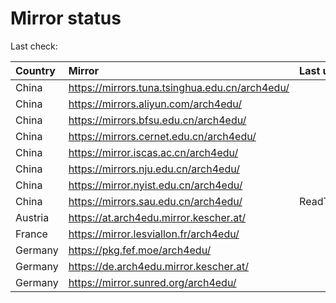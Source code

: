 <script src="./time.js"></script>
# Mirror status
Last check: <script type="text/javascript">localize(1721819804.4334438);</script>

|Country|Mirror|Last update|
|:------|:-----|:----------|
|China|https://mirrors.tuna.tsinghua.edu.cn/arch4edu/|<script type="text/javascript">localize(1721803002);</script>|
|China|https://mirrors.aliyun.com/arch4edu/|<script type="text/javascript">localize(1721759594);</script>|
|China|https://mirrors.bfsu.edu.cn/arch4edu/|<script type="text/javascript">localize(1721803002);</script>|
|China|https://mirrors.cernet.edu.cn/arch4edu/|<script type="text/javascript">localize(1721803002);</script>|
|China|https://mirror.iscas.ac.cn/arch4edu/|<script type="text/javascript">localize(1721803002);</script>|
|China|https://mirrors.nju.edu.cn/arch4edu/|<script type="text/javascript">localize(1721759594);</script>|
|China|https://mirror.nyist.edu.cn/arch4edu/|<script type="text/javascript">localize(1721759594);</script>|
|China|https://mirrors.sau.edu.cn/arch4edu/|ReadTimeout|
|Austria|https://at.arch4edu.mirror.kescher.at/|<script type="text/javascript">localize(1721803002);</script>|
|France|https://mirror.lesviallon.fr/arch4edu/|<script type="text/javascript">localize(1721759594);</script>|
|Germany|https://pkg.fef.moe/arch4edu/|<script type="text/javascript">localize(1721803002);</script>|
|Germany|https://de.arch4edu.mirror.kescher.at/|<script type="text/javascript">localize(1721803002);</script>|
|Germany|https://mirror.sunred.org/arch4edu/|<script type="text/javascript">localize(1721803002);</script>|

<script src="./tablefilter/tablefilter.js"></script>
<script src="./table.js"></script>